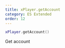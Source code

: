 ```yaml
---
title: xPlayer.getAccount
category: ES Extended
order: 12
---
```


```lua
xPlayer.getAccount()
```

Get account
